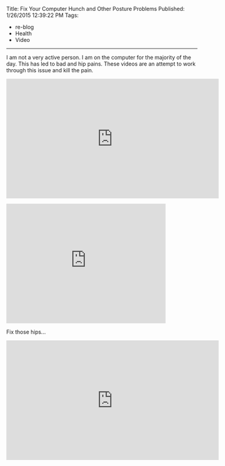 Title: Fix Your Computer Hunch and Other Posture Problems
Published: 1/26/2015 12:39:22 PM
Tags:
- re-blog
- Health
- Video
---
I am not a very active person.  I am on the computer for the majority of the day.  This has led to bad and hip pains.  These videos are an attempt to work through this issue and kill the pain.

<p><iframe src="https://www.youtube.com/embed/rm9L0RIhR3s" width="560" height="315" frameborder="0" allowfullscreen="allowfullscreen"></iframe></p>
<p><iframe src="https://www.youtube.com/embed/DB8eVaMgJgs" width="420" height="315" frameborder="0" allowfullscreen="allowfullscreen"></iframe></p>
<p>Fix those hips...</p>
<p><iframe src="https://www.youtube.com/embed/JBHzXF-mVjY" width="560" height="315" frameborder="0" allowfullscreen="allowfullscreen"></iframe></p>
